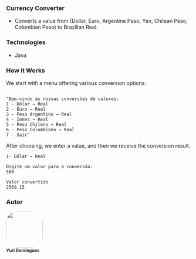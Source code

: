 ### Currency Converter
* Converts a value from (Dollar, Euro, Argentine Peso, Yen, Chilean Peso, Colombian Peso) to Brazilian Real.

### Technologies
- Java

### How it Works

We start with a menu offering various conversion options.

```

"Bem-vindo às nossas conversões de valores:
1 - Dólar → Real
2 - Euro → Real
3 - Peso Argentino → Real
4 - Ienes → Real
5 - Peso Chileno → Real
6 - Peso Colombiano → Real
7 - Sair"

```

After choosing, we enter a value, and then we receive the conversion result.

```
1- Dólar → Real

Digite um valor para a conversão:
500

Valor convertido
2569.15

```

### Autor
<a href = "https://github.com/DomgYuri">
  <img style="border-radius: 30%" src = "https://github.com/DomgYuri/ConversorDeMoedas/assets/156855031/07280f60-3a03-43e1-b6c8-7f0216ea6691" width="100px;" >
  <br />
  <sub><b>Yuri Domingues</b></sub></a><a href = "https://github.com/DomgYuri"></a>

